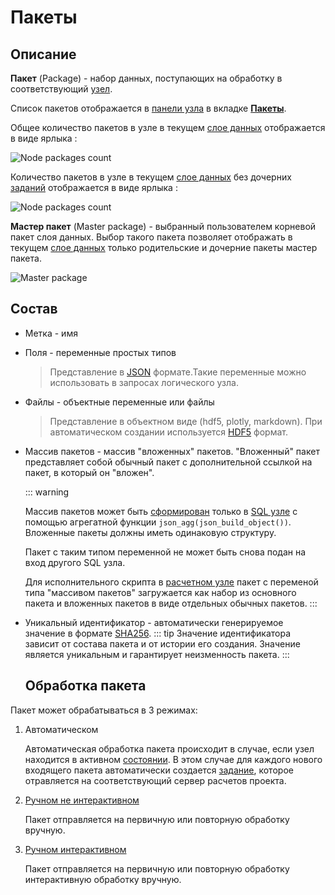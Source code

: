 # Пакеты

## Описание

**Пакет** (Package) - набор данных, поступающих на обработку в соответствующий [узел][4].

Список пакетов отображается в [панели узла][1] в вкладке <span class='iconify-inline' data-icon='mdi:package'></span> [**Пакеты**][2].

Общее количество пакетов в узле в текущем [слое данных][3] отображается в виде ярлыка <span class='iconify-inline' data-icon='ph:number-circle-three-fill' style="color: green"></span>:

![Node packages count](/images/common/node_compute_packages.png)

Количество пакетов в узле в текущем [слое данных][3] без дочерних [заданий][9] отображается в виде ярлыка <span class='iconify-inline' data-icon='ph:number-circle-one-fill' style="color: orange"></span>:

![Node packages count](/images/common/node_compute_packages_no_jobs.png)

**Мастер пакет** (Master package) <span class='iconify-inline' data-icon='fluent:rectangle-landscape-16-filled' style="color: red"></span> - выбранный пользователем корневой пакет слоя данных. Выбор такого пакета позволяет отображать в текущем [слое данных][3] только родительские и дочерние пакеты мастер пакета.

![Master package](/images/common/node_panel_packages_master.png)

## Состав

- Метка - имя
- Поля - переменные простых типов
  > Представление в [JSON](https://www.json.org/json-en.html) формате.Такие переменные можно использовать в запросах логического узла.
- Файлы - объектные переменные или файлы
  > Представление в объектном виде (hdf5, plotly, markdown). При автоматическом создании используется [HDF5](https://portal.hdfgroup.org/display/HDF5/Introduction+to+HDF5) формат.
- Массив пакетов - массив "вложенных" пакетов. "Вложенный" пакет представляет собой обычный пакет с дополнительной ссылкой на пакет, в который он "вложен".

  ::: warning <span class="iconify" data-icon="emojione-v1:warning" style="color: #e7c000; font-size: 24px;"></span>

  Массив пакетов может быть [сформирован][5] только в [SQL yзле][6] с помощью агрегатной функции `json_agg(json_build_object())`. Вложенные пакеты должны иметь одинаковую структуру.

  Пакет с таким типом переменной не может быть снова подан на вход другого SQL узла.

  Для исполнительного скрипта в [расчетном узле][7] пакет с переменой типа "массивом пакетов" загружается как набор из основного пакета и вложенных пакетов в виде отдельных обычных пакетов.
  :::

- Уникальный идентификатор - автоматически генерируемое значение в формате [SHA256][12].
  ::: tip <span class='iconify' data-icon='mdi:information' style='color: #42b983; font-size: 24px;'></span>
  Значение идентификатора зависит от состава пакета и от истории его создания. Значение является уникальным и гарантирует неизменность пакета.
  :::

  ## Обработка пакета

Пакет может обрабатываться в 3 режимах:

1. Автоматическом

   Автоматическая обработка пакета происходит в случае, если узел находится в активном [состоянии][8]. В этом случае для каждого нового входящего пакета автоматически создается [задание][9], которое отравляется на соответствующий сервер расчетов проекта.

2. [Ручном не интерактивном][10]

   Пакет отправляется на первичную или повторную обработку вручную.

3. [Ручном интерактивном][11]

   Пакет отправляется на первичную или повторную обработку интерактивную обработку вручную.

[1]: /docs/desc/nodes.md#панели-узла
[2]: /docs/desc/nodes.md#пакеты
[3]: ./project.md#слои-данных
[4]: /docs/desc/nodes.md
[5]: /docs/dev/sql.md#пример-формирования-пакета-с-переменнои-типа-массив-пакетов
[6]: /docs/desc/nodes.md#sql-узел
[7]: /docs/desc/nodes.md#расчетныи-узел
[8]: /docs/desc/nodes.md#состояние
[9]: /docs/desc/job.md
[10]: /docs/instructions/package.md#обработка-пакета
[11]: /docs/instructions/package.md#интерактивная-обработка-пакета
[12]: https://en.wikipedia.org/wiki/SHA-2
